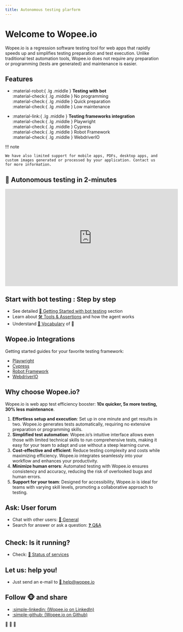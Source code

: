 ```yaml
---
title: Autonomous testing plarform
---
```


# Welcome to Wopee.io

Wopee.io is a regression software testing tool for web apps that rapidly speeds up and simplifies testing preparation and test execution.
Unlike traditional test automation tools, Wopee.io does not require any preparation or programming (tests are generated) and maintenance is easier.

## Features

<div class="grid cards" markdown>

- :material-robot:{ .lg .middle } **Testing with bot**
  <br/>
  :material-check:{ .lg .middle } No programming
  <br/>
  :material-check:{ .lg .middle } Quick preparation
  <br/>
  :material-check:{ .lg .middle } Low maintenance

- :material-link:{ .lg .middle } **Testing frameworks integration**
  <br/>
  :material-check:{ .lg .middle } Playwright
  <br/>
  :material-check:{ .lg .middle } Cypress
  <br/>
  :material-check:{ .lg .middle } Robot Framework
  <br/>
  :material-check:{ .lg .middle } WebdriverIO

</div>

!!! note

    We have also limited support for mobile apps, PDFs, desktop apps, and custom images generated or processed by your application. Contact us for more information.

## 🐒 Autonomous testing in 2-minutes

<iframe width="560" height="315" src="https://www.youtube.com/embed/XNxoqs4l7vw?si=wycqaHZSprFjYB39" title="Introducing Wopee.io autonomous testin" frameborder="0" allow="accelerometer; autoplay; clipboard-write; encrypted-media; gyroscope; picture-in-picture; web-share" referrerpolicy="strict-origin-when-cross-origin" allowfullscreen></iframe>

## Start with bot testing : Step by step

- See detailed [📙 Getting Started with bot testing](bot.md) section
- Learn about [🛠️ Tools & Assertions](tools-and-assertions.md) and how the agent works
- Understand [📖 Vocabulary](glossary.md) of 🐒

## Wopee.io Integrations

Getting started guides for your favorite testing framework:

<div class="grid cards" markdown>

- [Playwright](playwright-visual-testing.md)
- [Cypress](cypress/01-getting-started.md)
- [Robot Framework](robot-framework/01-getting-started.md)
- [WebdriverIO](webdriverio-visual-testing.md)

</div>

## Why choose Wopee.io?

Wopee.io is web app test efficiency booster: **10x quicker, 5x more testing, 30% less maintenance**.

1. **Effortless setup and execution**: Set up in one minute and get results in two. Wopee.io generates tests automatically, requiring no extensive preparation or programming skills.
2. **Simplified test automation**: Wopee.io’s intuitive interface allows even those with limited technical skills to run comprehensive tests, making it easy for your team to adapt and use without a steep learning curve.
3. **Cost-effective and efficient**: Reduce testing complexity and costs while maximizing efficiency. Wopee.io integrates seamlessly into your workflow and enhances your productivity.
4. **Minimize human errors**: Automated testing with Wopee.io ensures consistency and accuracy, reducing the risk of overlooked bugs and human errors.
5. **Support for your team**: Designed for accessibility, Wopee.io is ideal for teams with varying skill levels, promoting a collaborative approach to testing.

## Ask: User forum

- Chat with other users: [💬 General](https://github.com/orgs/Wopee-io/discussions/categories/general)
- Search for answer or ask a question: [❓ Q&A](https://github.com/orgs/Wopee-io/discussions/categories/q-a)

## Check: Is it running?

- Check: [🚦 Status of services](https://github.com/orgs/Wopee-io/discussions/categories/status-of-services)

## Let us: help you!

- Just send an e-mail to [📨 help@wopee.io](mailto:help@wopee.io)

## Follow 🐵 and share

- [:simple-linkedin: (Wopee.io on LinkedIn)](https://www.linkedin.com/company/wopee-io)
- [:simple-github: (Wopee.io on Github)](https://github.com/Wopee-io)

🍌 🍌 🍌
